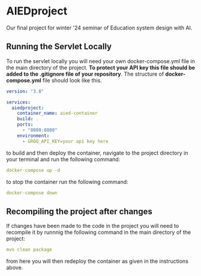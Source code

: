 # AIEDproject
Our final project for winter '24 seminar of Education system design with AI. 

## Running the Servlet Locally
To run the servlet locally you will need your own docker-compose.yml file in the main directory of the project. **To protect your API key this file should be added to the .gitignore file of your repository**. The structure of  **docker-compose.yml** file should look like this. 
```yaml
version: "3.8"

services:
  aiedproject:
    container_name: aied-container
    build: .
    ports:
      - "8080:8080"
    environment:
      - GROQ_API_KEY=your api key here
```

to build and then deploy the container, navigate to the project directory in your terminal and run the following command:

```yaml
docker-compose up -d
```
to stop the container run the following command:
```yaml
docker-compose down
```

## Recompiling the project after changes
If changes have been made to the code in the project you will need to recompile it by runnnig the following command in the main directory of the project: 
```yaml
mvn clean package
```
from here you will then redeploy the container as given in the instructions above.